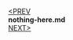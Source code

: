 [<PREV](../previous-directory/previous-file.md)\
**nothing-here.md**\
[NEXT>](../next-directory/next-file.md)
